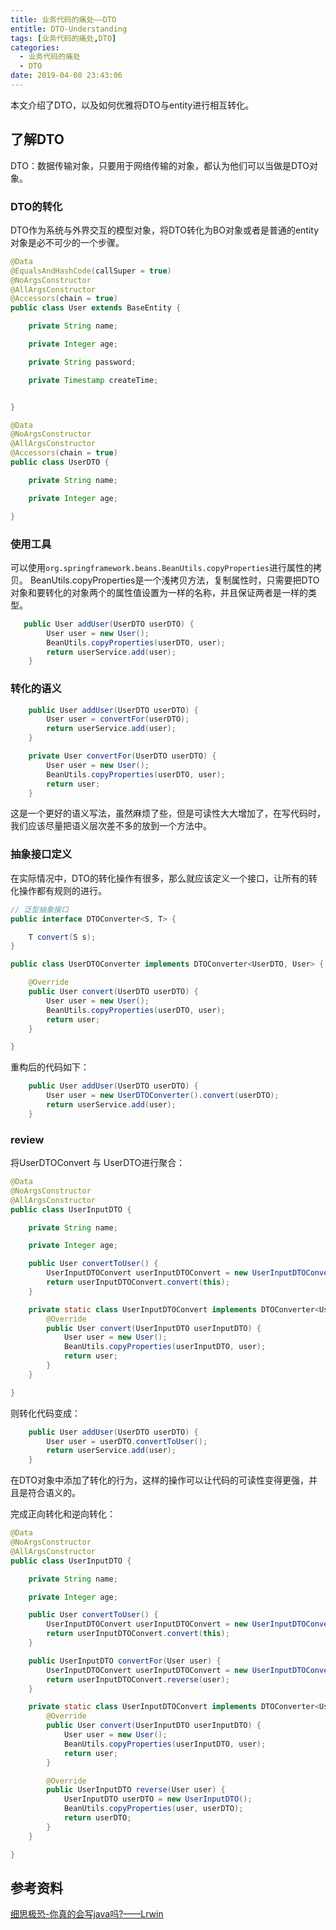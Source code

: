 ```yaml
---
title: 业务代码的痛处——DTO
entitle: DTO-Understanding
tags: [业务代码的痛处,DTO]
categories:
  - 业务代码的痛处
  - DTO
date: 2019-04-08 23:43:06
---
```

本文介绍了DTO，以及如何优雅将DTO与entity进行相互转化。
<!--more-->

## 了解DTO
DTO：数据传输对象，只要用于网络传输的对象，都认为他们可以当做是DTO对象。
### DTO的转化
DTO作为系统与外界交互的模型对象，将DTO转化为BO对象或者是普通的entity对象是必不可少的一个步骤。

```java
@Data
@EqualsAndHashCode(callSuper = true)
@NoArgsConstructor
@AllArgsConstructor
@Accessors(chain = true)
public class User extends BaseEntity {

    private String name;

    private Integer age;

    private String password;

    private Timestamp createTime;


}
```

```java
@Data
@NoArgsConstructor
@AllArgsConstructor
@Accessors(chain = true)
public class UserDTO {

    private String name;

    private Integer age;

}
```
### 使用工具
可以使用`org.springframework.beans.BeanUtils.copyProperties`进行属性的拷贝。
BeanUtils.copyProperties是一个浅拷贝方法，复制属性时，只需要把DTO对象和要转化的对象两个的属性值设置为一样的名称，并且保证两者是一样的类型。
```java
   public User addUser(UserDTO userDTO) {
        User user = new User();
        BeanUtils.copyProperties(userDTO, user);
        return userService.add(user);
    }
```

### 转化的语义

```java
    public User addUser(UserDTO userDTO) {
        User user = convertFor(userDTO);
        return userService.add(user);
    }

    private User convertFor(UserDTO userDTO) {
        User user = new User();
        BeanUtils.copyProperties(userDTO, user);
        return user;
    }
```
这是一个更好的语义写法，虽然麻烦了些，但是可读性大大增加了，在写代码时，我们应该尽量把语义层次差不多的放到一个方法中。

### 抽象接口定义
在实际情况中，DTO的转化操作有很多，那么就应该定义一个接口，让所有的转化操作都有规则的进行。

```java
// 泛型抽象接口
public interface DTOConverter<S, T> {

    T convert(S s);
}

```

```java
public class UserDTOConverter implements DTOConverter<UserDTO, User> {

    @Override
    public User convert(UserDTO userDTO) {
        User user = new User();
        BeanUtils.copyProperties(userDTO, user);
        return user;
    }

}

```
重构后的代码如下：
```java
    public User addUser(UserDTO userDTO) {
        User user = new UserDTOConverter().convert(userDTO);
        return userService.add(user);
    }
```
### review

将UserDTOConvert 与 UserDTO进行聚合：

```java
@Data
@NoArgsConstructor
@AllArgsConstructor
public class UserInputDTO {

    private String name;

    private Integer age;

    public User convertToUser() {
        UserInputDTOConvert userInputDTOConvert = new UserInputDTOConvert();
        return userInputDTOConvert.convert(this);
    }

    private static class UserInputDTOConvert implements DTOConverter<UserInputDTO, User> {
        @Override
        public User convert(UserInputDTO userInputDTO) {
            User user = new User();
            BeanUtils.copyProperties(userInputDTO, user);
            return user;
        }
    }

}
```
则转化代码变成：
```java
    public User addUser(UserDTO userDTO) {
        User user = userDTO.convertToUser();
        return userService.add(user);
    }
```
在DTO对象中添加了转化的行为，这样的操作可以让代码的可读性变得更强，并且是符合语义的。




完成正向转化和逆向转化：
```java
@Data
@NoArgsConstructor
@AllArgsConstructor
public class UserInputDTO {

    private String name;

    private Integer age;

    public User convertToUser() {
        UserInputDTOConvert userInputDTOConvert = new UserInputDTOConvert();
        return userInputDTOConvert.convert(this);
    }

    public UserInputDTO convertFor(User user) {
        UserInputDTOConvert userInputDTOConvert = new UserInputDTOConvert();
        return userInputDTOConvert.reverse(user);
    }

    private static class UserInputDTOConvert implements DTOConverter<UserInputDTO, User> {
        @Override
        public User convert(UserInputDTO userInputDTO) {
            User user = new User();
            BeanUtils.copyProperties(userInputDTO, user);
            return user;
        }

        @Override
        public UserInputDTO reverse(User user) {
            UserInputDTO userDTO = new UserInputDTO();
            BeanUtils.copyProperties(user, userDTO);
            return userDTO;
        }
    }

}
```

## 参考资料
[细思极恐-你真的会写java吗?——Lrwin](http://lrwinx.github.io/2017/03/04/%E7%BB%86%E6%80%9D%E6%9E%81%E6%81%90-%E4%BD%A0%E7%9C%9F%E7%9A%84%E4%BC%9A%E5%86%99java%E5%90%97/ "细思极恐-你真的会写java吗?")

